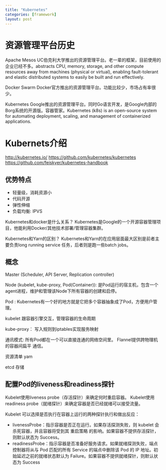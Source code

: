 ```yaml
---
title: "Kubernetes"
categories: [framework]
layout: post
---
```


# 资源管理平台历史

Apache Mesos
UC伯克利大学推出的资源管理平台。老一辈的框架，目前使用的企业已经不多。abstracts CPU, memory, storage, and other compute resources away from machines (physical or virtual), enabling fault-tolerant and elastic distributed systems to easily be built and run effectively.


Docker Swarm
Docker官方推出的资源管理平台。功能比较少，市场占有率很少。


Kubernetes
Google推出的资源管理平台。同时Go语言开发，是Google内部的Borg系统的开源版。容器管家。Kubernetes (k8s) is an open-source system for automating deployment, scaling, and management of containerized applications.


# Kubernets介绍

http://kubernetes.io/
https://github.com/kubernetes/kubernetes
https://github.com/feiskyer/kubernetes-handbook 

## 优势特点

* 轻量级，消耗资源小
* 代码开源
* 弹性伸缩
* 负载均衡: IPVS


Kubernetes和docker是什么关系？
Kubernetes是Google的一个开源容器管理项目，他能利用Docker/其他技术部署/管理容器集群。

Kubernetes和Yarn的区别？
Kubernetes和Yarn的在应用层面最大区别是前者主要负责long running service 任务，后者则是跑一些batch jobs。

## 概念

Master (Scheduler, API Server, Replication controller)

Node (kubelet, kube-proxy, Pod(Container)): 是Pod运行的宿主机，包含一个agent进程，维护和管理该Node下所有容器的创建和启停。

Pod : Kubernetes有一个好的地方就是它把多个容器抽象成了Pod，方便用户管理。

kubelet 跟容器引擎交互，管理容器的生命周期

kube-proxy： 写入规则到iptables实现服务映射

通讯模式: 所有Pod都在一个可以直接连通的网络空间里。  Flannel提供跨物理机的容器间扁平 通信。

资源清单 yam

etcd 存储


## 配置Pod的liveness和readiness探针

Kubelet使用liveness probe（存活探针）来确定何时重启容器。
Kubelet使用readiness probe（就绪探针）来确定容器是否已经就绪可以接受流量。

Kubelet 可以选择是否执行在容器上运行的两种探针执行和做出反应：
* livenessProbe：指示容器是否正在运行。如果存活探测失败，则 kubelet 会杀死容器，并且容器将受到其 重启策略 的影响。如果容器不提供存活探针，则默认状态为 Success。
* readinessProbe：指示容器是否准备好服务请求。如果就绪探测失败，端点控制器将从与 Pod 匹配的所有 Service 的端点中删除该 Pod 的 IP 地址。初始延迟之前的就绪状态默认为 Failure。如果容器不提供就绪探针，则默认状态为 Success